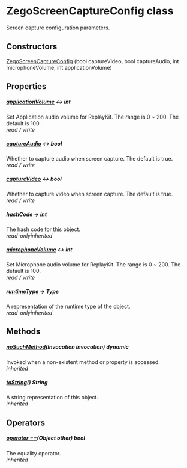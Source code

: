 


# ZegoScreenCaptureConfig class









<p>Screen capture configuration parameters.</p>




## Constructors

[ZegoScreenCaptureConfig](../zego_uikit_prebuilt_live_audio_room/ZegoScreenCaptureConfig/ZegoScreenCaptureConfig.md) (bool captureVideo, bool captureAudio, int microphoneVolume, int applicationVolume)

   


## Properties

##### [applicationVolume](../zego_uikit_prebuilt_live_audio_room/ZegoScreenCaptureConfig/applicationVolume.md) &#8596; int



Set Application audio volume for ReplayKit. The range is 0 ~ 200. The default is 100.  
_<span class="feature">read / write</span>_



##### [captureAudio](../zego_uikit_prebuilt_live_audio_room/ZegoScreenCaptureConfig/captureAudio.md) &#8596; bool



Whether to capture audio when screen capture. The default is true.  
_<span class="feature">read / write</span>_



##### [captureVideo](../zego_uikit_prebuilt_live_audio_room/ZegoScreenCaptureConfig/captureVideo.md) &#8596; bool



Whether to capture video when screen capture. The default is true.  
_<span class="feature">read / write</span>_



##### [hashCode](../zego_uikit_prebuilt_live_audio_room/ZegoScreenCaptureConfig/hashCode.md) &#8594; int



The hash code for this object.  
_<span class="feature">read-only</span><span class="feature">inherited</span>_



##### [microphoneVolume](../zego_uikit_prebuilt_live_audio_room/ZegoScreenCaptureConfig/microphoneVolume.md) &#8596; int



Set Microphone audio volume for ReplayKit. The range is 0 ~ 200. The default is 100.  
_<span class="feature">read / write</span>_



##### [runtimeType](../zego_uikit_prebuilt_live_audio_room/ZegoScreenCaptureConfig/runtimeType.md) &#8594; Type



A representation of the runtime type of the object.  
_<span class="feature">read-only</span><span class="feature">inherited</span>_





## Methods

##### [noSuchMethod](../zego_uikit_prebuilt_live_audio_room/ZegoScreenCaptureConfig/noSuchMethod.md)(Invocation invocation) dynamic



Invoked when a non-existent method or property is accessed.  
_<span class="feature">inherited</span>_



##### [toString](../zego_uikit_prebuilt_live_audio_room/ZegoScreenCaptureConfig/toString.md)() String



A string representation of this object.  
_<span class="feature">inherited</span>_





## Operators

##### [operator ==](../zego_uikit_prebuilt_live_audio_room/ZegoScreenCaptureConfig/operator_equals.md)(Object other) bool



The equality operator.  
_<span class="feature">inherited</span>_















